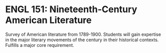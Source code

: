 # ENGL 151: Nineteenth-Century American Literature

Survey of American literature from 1789-1900. Students will gain expertise in the major literary movements of the century in their historical contexts. Fulfills a major core requirement.